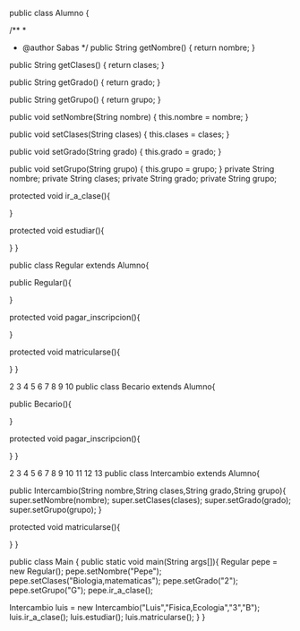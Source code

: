 public class Alumno {

 /**
 *
 * @author Sabas
 */
public String getNombre() {
return nombre;
}
 
public String getClases() {
return clases;
}
 
public String getGrado() {
return grado;
}
 
public String getGrupo() {
return grupo;
}
 
public void setNombre(String nombre) {
this.nombre = nombre;
}
 
public void setClases(String clases) {
this.clases = clases;
}
 
public void setGrado(String grado) {
this.grado = grado;
}
 
public void setGrupo(String grupo) {
this.grupo = grupo;
}
private String nombre;
private String clases;
private String grado;
private String grupo;
 
protected void ir_a_clase(){
 
}
 
protected void estudiar(){
 
}
}

public class Regular extends Alumno{
 
public Regular(){
 
}
 
protected void pagar_inscripcion(){
 
}
 
protected void matricularse(){
 
}
}


2
3
4
5
6
7
8
9
10
public class Becario extends Alumno{
 
public Becario(){
 
}
 
protected void pagar_inscripcion(){
 
}
}


2
3
4
5
6
7
8
9
10
11
12
13
public class Intercambio extends Alumno{
 
public Intercambio(String nombre,String clases,String grado,String grupo){
super.setNombre(nombre);
super.setClases(clases);
super.setGrado(grado);
super.setGrupo(grupo);
}
 
protected void matricularse(){
 
}
}

public class Main {
public static void main(String args[]){
Regular pepe = new Regular();
pepe.setNombre("Pepe");
pepe.setClases("Biologia,matematicas");
pepe.setGrado("2");
pepe.setGrupo("G");
pepe.ir_a_clase();
 
Intercambio luis = new Intercambio("Luis","Fisica,Ecologia","3","B");
luis.ir_a_clase();
luis.estudiar();
luis.matricularse();
}
}
